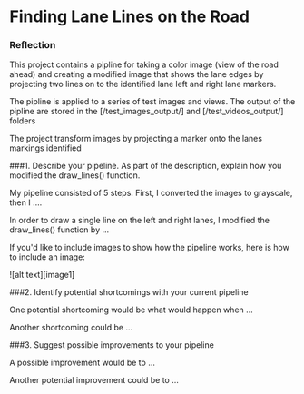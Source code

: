 **Finding Lane Lines on the Road** 
==================================

### Reflection
This project contains a pipline for taking a color image (view of the road ahead)
and creating a modified image that shows the lane edges by projecting two lines
on to the identified lane left and right lane markers.

The pipline is applied to a series of test images and views. The output of the pipline are stored in the [/test_images_output/]
and [/test_videos_output/] folders



The project transform images by projecting a marker onto 
the lanes markings identified 

###1. Describe your pipeline. As part of the description, explain how you modified the draw_lines() function.

My pipeline consisted of 5 steps. First, I converted the images to grayscale, then I .... 

In order to draw a single line on the left and right lanes, I modified the draw_lines() function by ...

If you'd like to include images to show how the pipeline works, here is how to include an image: 

![alt text][image1]


###2. Identify potential shortcomings with your current pipeline


One potential shortcoming would be what would happen when ... 

Another shortcoming could be ...


###3. Suggest possible improvements to your pipeline

A possible improvement would be to ...

Another potential improvement could be to ...
